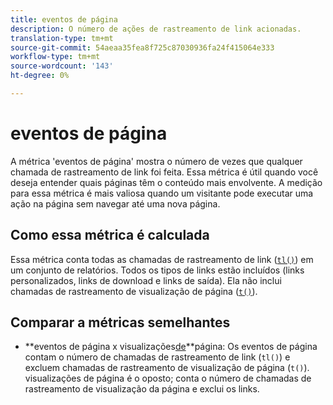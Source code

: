 ```yaml
---
title: eventos de página
description: O número de ações de rastreamento de link acionadas.
translation-type: tm+mt
source-git-commit: 54aeaa35fea8f725c87030936fa24f415064e333
workflow-type: tm+mt
source-wordcount: '143'
ht-degree: 0%

---
```



# eventos de página

A métrica &#39;eventos de página&#39; mostra o número de vezes que qualquer chamada de rastreamento de link foi feita. Essa métrica é útil quando você deseja entender quais páginas têm o conteúdo mais envolvente. A medição para essa métrica é mais valiosa quando um visitante pode executar uma ação na página sem navegar até uma nova página.

## Como essa métrica é calculada

Essa métrica conta todas as chamadas de rastreamento de link ([`tl()`](/help/implement/vars/functions/tl-method.md)) em um conjunto de relatórios. Todos os tipos de links estão incluídos (links personalizados, links de download e links de saída). Ela não inclui chamadas de rastreamento de visualização de página ([`t()`](/help/implement/vars/functions/t-method.md)).

## Comparar a métricas semelhantes

* **eventos de página x visualizações[de](page-views.md)**página: Os eventos de página contam o número de chamadas de rastreamento de link (`tl()`) e excluem chamadas de rastreamento de visualização de página (`t()`). visualizações de página é o oposto; conta o número de chamadas de rastreamento de visualização da página e exclui os links.
